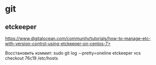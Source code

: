 git
===

## etckeeper
https://www.digitalocean.com/community/tutorials/how-to-manage-etc-with-version-control-using-etckeeper-on-centos-7>

Восстановить коммит:
sudo git log --pretty=oneline
etckeeper vcs checkout 76c19 /etc/hosts
